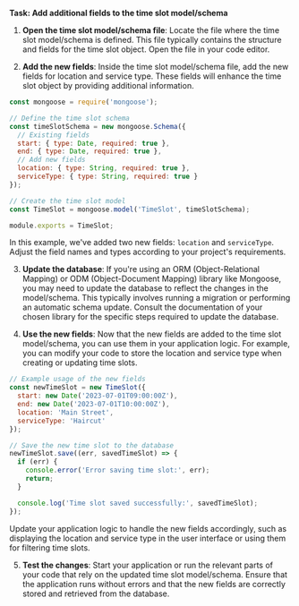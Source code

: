 
**Task: Add additional fields to the time slot model/schema**

1. **Open the time slot model/schema file**: Locate the file where the time slot model/schema is defined. This file typically contains the structure and fields for the time slot object. Open the file in your code editor.

2. **Add the new fields**: Inside the time slot model/schema file, add the new fields for location and service type. These fields will enhance the time slot object by providing additional information.

```javascript
const mongoose = require('mongoose');

// Define the time slot schema
const timeSlotSchema = new mongoose.Schema({
  // Existing fields
  start: { type: Date, required: true },
  end: { type: Date, required: true },
  // Add new fields
  location: { type: String, required: true },
  serviceType: { type: String, required: true }
});

// Create the time slot model
const TimeSlot = mongoose.model('TimeSlot', timeSlotSchema);

module.exports = TimeSlot;
```

In this example, we've added two new fields: `location` and `serviceType`. Adjust the field names and types according to your project's requirements.

3. **Update the database**: If you're using an ORM (Object-Relational Mapping) or ODM (Object-Document Mapping) library like Mongoose, you may need to update the database to reflect the changes in the model/schema. This typically involves running a migration or performing an automatic schema update. Consult the documentation of your chosen library for the specific steps required to update the database.

4. **Use the new fields**: Now that the new fields are added to the time slot model/schema, you can use them in your application logic. For example, you can modify your code to store the location and service type when creating or updating time slots.

```javascript
// Example usage of the new fields
const newTimeSlot = new TimeSlot({
  start: new Date('2023-07-01T09:00:00Z'),
  end: new Date('2023-07-01T10:00:00Z'),
  location: 'Main Street',
  serviceType: 'Haircut'
});

// Save the new time slot to the database
newTimeSlot.save((err, savedTimeSlot) => {
  if (err) {
    console.error('Error saving time slot:', err);
    return;
  }

  console.log('Time slot saved successfully:', savedTimeSlot);
});
```

Update your application logic to handle the new fields accordingly, such as displaying the location and service type in the user interface or using them for filtering time slots.

5. **Test the changes**: Start your application or run the relevant parts of your code that rely on the updated time slot model/schema. Ensure that the application runs without errors and that the new fields are correctly stored and retrieved from the database.


